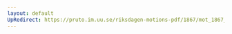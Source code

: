 ```yaml
---
layout: default
UpRedirect: https://pruto.im.uu.se/riksdagen-motions-pdf/1867/mot_1867__ak__10/mot_1867__ak__10-002.pdf
---
```

